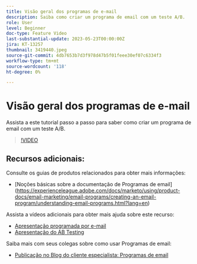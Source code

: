 ```yaml
---
title: Visão geral dos programas de e-mail
description: Saiba como criar um programa de email com um teste A/B.
role: User
level: Beginner
doc-type: Feature Video
last-substantial-update: 2023-05-23T00:00:00Z
jira: KT-13257
thumbnail: 3419440.jpeg
source-git-commit: 4db7653b7d3f978d47b5f01feee30ef07c6334f3
workflow-type: tm+mt
source-wordcount: '118'
ht-degree: 0%

---
```



# Visão geral dos programas de e-mail

Assista a este tutorial passo a passo para saber como criar um programa de email com um teste A/B.

>[!VIDEO](https://video.tv.adobe.com/v/3419440/?learn=on)


## Recursos adicionais:

Consulte os guias de produtos relacionados para obter mais informações:
* [Noções básicas sobre a documentação de Programas de email] (https://experienceleague.adobe.com/docs/marketo/using/product-docs/email-marketing/email-programs/creating-an-email-program/understanding-email-programs.html?lang=en)

Assista a vídeos adicionais para obter mais ajuda sobre este recurso:
* [Apresentação programada por e-mail](https://experienceleague.adobe.com/docs/marketo-learn/tutorials/email-marketing/scheduled-email-watch.html?lang=en)
* [Apresentação do AB Testing](https://experienceleague.adobe.com/docs/marketo-learn/tutorials/email-marketing/ab-testing-watch.html?lang=en)

Saiba mais com seus colegas sobre como usar Programas de email:
* [Publicação no Blog do cliente especialista: Programas de email](https://nation.marketo.com/t5/product-blogs/marketo-success-series-email-programs/ba-p/304968)
